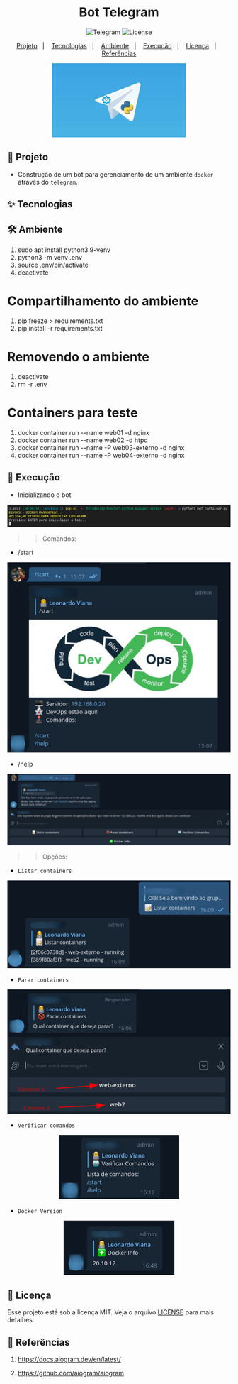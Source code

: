 <h1 align="center">Bot Telegram</h1>

<p align="center">
  <img alt="Telegram" src="https://img.shields.io/static/v1?label=Bot&message=Telegram&color=8257E5&labelColor=000000"  />

  <img alt="License" src="https://img.shields.io/static/v1?label=license&message=MIT&color=49AA26&labelColor=000000">
</p>

<p align="center">
  <a href="#-projeto">Projeto</a>&nbsp;&nbsp;&nbsp;|&nbsp;&nbsp;&nbsp;
  <a href="#-tecnologias">Tecnologias</a>&nbsp;&nbsp;&nbsp;|&nbsp;&nbsp;&nbsp;
  <a href="#%EF%B8%8F-ambiente">Ambiente</a>&nbsp;&nbsp;&nbsp;|&nbsp;&nbsp;&nbsp;
  <a href="#-execução">Execução</a>&nbsp;&nbsp;&nbsp;|&nbsp;&nbsp;&nbsp;
  <a href="#-licença">Licença</a>&nbsp;&nbsp;&nbsp;|&nbsp;&nbsp;&nbsp;
  <a href="#-referências">Referências</a>
</p>

<p align="center">
  <img alt="Bot" src="src/data/python_telegram.jpeg">
</p>

## 🌱 Projeto

- Construção de um bot para gerenciamento de um ambiente `docker` através do `telegram`.

## ✨ Tecnologias


## 🛠️ Ambiente 
1. sudo apt install python3.9-venv
2. python3 -m venv .env
3. source .env/bin/activate
4. deactivate

# Compartilhamento do ambiente
1. pip freeze > requirements.txt
2. pip install -r requirements.txt

# Removendo o ambiente
1. deactivate
2. rm -r .env

# Containers para teste
1. docker container run --name web01 -d nginx
2. docker container run --name web02 -d htpd
3. docker container run --name -P web03-externo -d nginx
4. docker container run --name -P web04-externo -d nginx

## 🚀 Execução

- Inicializando o bot
<p align="center">
  <img alt="Bot" src="src/data/bot_init.png">
</p>

>> Comandos:

- /start
<p align="center">
  <img alt="Bot" src="src/data/bot.png">
</p>

- /help
<p align="center">
  <img alt="Bot" src="src/data/bot_help.png">
</p>

>> Opções:

- `Listar containers`
<p align="center">
  <img alt="Bot" src="src/data/bot_list.png">
</p>

- `Parar containers`
<p align="center">
  <img alt="Bot" src="src/data/bot_stop.png">
</p>

- `Verificar comandos`
<p align="center">
  <img alt="Bot" src="src/data/bot_commands.png">
</p>

- `Docker Version`
<p align="center">
  <img alt="Bot" src="src/data/bot_docker_version.png">
</p>


## 📄 Licença

Esse projeto está sob a licença MIT. Veja o arquivo [LICENSE](LICENSE) para mais detalhes.

## 🙇 Referências

1. https://docs.aiogram.dev/en/latest/

2. https://github.com/aiogram/aiogram


